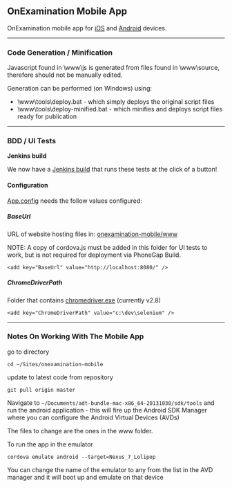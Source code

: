 ## OnExamination Mobile App

OnExamination mobile app for [iOS](https://itunes.apple.com/us/app/onexamination-exam-revision/id544289965) and [Android](https://play.google.com/store/apps/details?id=com.bmjgroup.onexamination) devices.


***

### Code Generation / Minification

Javascript found in \www\js is generated from files found in \www\source, therefore should not be manually edited. 

Generation can be performed (on Windows) using:
* \www\tools\deploy.bat - which simply deploys the original script files
* \www\tools\deploy-minified.bat - which minifies and deploys script files ready for publication


***

### BDD / UI Tests

**Jenkins build**

We now have a [Jenkins build](http://scup.internal.bmjgroup.com:8080/jenkins/view/OnExamination/job/OnExamination-Mobile/) that runs these tests at the click of a button!

#### Configuration

[App.config](https://github.com/BMJ-Ltd/onexamination-mobile/blob/master/bdd/OnExaminationMobileApp_Tests/App.config) needs the follow values configured:

##### BaseUrl

URL of website hosting files in: [onexamination-mobile/www](https://github.com/BMJ-Ltd/onexamination-mobile/tree/master/www)

NOTE: A copy of cordova.js must be added in this folder for UI tests to work, but is not required for deployment via PhoneGap Build.

```
<add key="BaseUrl" value="http://localhost:8080/" />
```

##### ChromeDriverPath

Folder that contains [chromedriver.exe](https://code.google.com/p/selenium/wiki/ChromeDriver) (currently v2.8)

```
<add key="ChromeDriverPath" value="c:\dev\selenium" />
```

***

### Notes On Working With The Mobile App

go to directory

``` cd ~/Sites/onexamination-mobile ```



update to latest code from repository

``` git pull origin master ```



Navigate to ``` ~/Documents/adt-bundle-mac-x86_64-20131030/sdk/tools ``` and run the android application - this will fire up the Android SDK Manager where you can configure the Android Virtual Devices (AVDs)


The files to change are the ones in the www folder.


To run the app in the emulator 

``` cordova emulate android --target=Nexus_7_Lolipop ```


You can change the name of the emulator to any from the list in the AVD manager and it will boot up and emulate on that device
